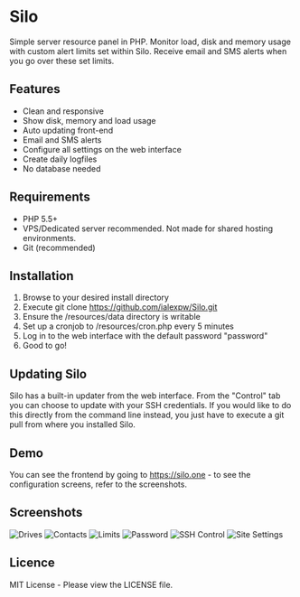 # Silo
Simple server resource panel in PHP. Monitor load, disk and memory usage with custom alert limits set within Silo. Receive email and SMS alerts when you go over these set limits.

## Features
* Clean and responsive
* Show disk, memory and load usage
* Auto updating front-end
* Email and SMS alerts
* Configure all settings on the web interface
* Create daily logfiles
* No database needed

## Requirements
* PHP 5.5+
* VPS/Dedicated server recommended. Not made for shared hosting environments.
* Git (recommended)

## Installation
1. Browse to your desired install directory
1. Execute git clone https://github.com/ialexpw/Silo.git
1. Ensure the /resources/data directory is writable
1. Set up a cronjob to /resources/cron.php every 5 minutes
1. Log in to the web interface with the default password "password"
1. Good to go!

## Updating Silo
Silo has a built-in updater from the web interface. From the "Control" tab you can choose to update with your SSH credentials. If you would like to do this directly from the command line instead, you just have to execute a git pull from where you installed Silo.

## Demo
You can see the frontend by going to https://silo.one - to see the configuration screens, refer to the screenshots.

## Screenshots
![Drives](https://silo.one/i/Drives.png "Configure Drives")
![Contacts](https://silo.one/i/Contacts.png "Configure Contacts")
![Limits](https://silo.one/i/Limits.png "Configure Limits")
![Password](https://silo.one/i/Password.png "Change Password")
![SSH Control](https://silo.one/i/Control.png "SSH Control")
![Site Settings](https://silo.one/i/Site.png "Configure Settings")

## Licence
MIT License - Please view the LICENSE file.
